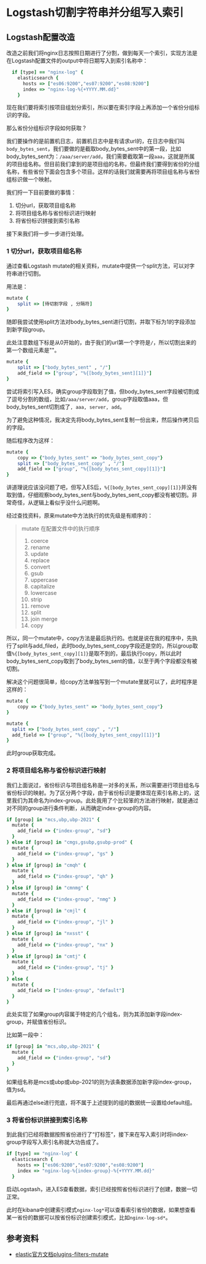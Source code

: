 # Logstash切割字符串并分组写入索引


## Logstash配置改造

改造之前我们将nginx日志按照日期进行了分割，做到每天一个索引，实现方法是在Logstash配置文件的output中将日期写入到索引名称中：

```ruby
  if [type] == "nginx-log" {
    elasticsearch {
      hosts => ["es06:9200","es07:9200","es08:9200"]
      index => "nginx-log-%{+YYYY.MM.dd}"
    }
```

现在我们要将索引按项目组划分索引，所以要在索引字段上再添加一个省份分组标识的字段。

那么省份分组标识字段如何获取？

我们要操作的是前置机日志，前置机日志中是有请求url的，在日志中我们叫`body_bytes_sent`，我们要做的是截取body_bytes_sent中的第一段，比如body_bytes_sent为：`/aaa/server/add`，我们需要截取第一段`aaa`，这就是所属的项目组名称。但目前我们拿到的是项目组的名称，但最终我们要得到省份的分组名称，有些省份下面会包含多个项目。这样的话我们就需要再将项目组名称与省份组标识做一个映射。

我们捋一下目前要做的事情：

1. 切分url，获取项目组名称
2. 将项目组名称与省份标识进行映射
3. 将省份标识拼接到索引名称

接下来我们将一步一步进行处理。

### 1 切分url，获取项目组名称

通过查看Logstash mutate的相关资料，mutate中提供一个split方法，可以对字符串进行切割。

用法是：

```ruby
mutate {
	split => [待切割字段 , 分隔符]
}
```

随即我尝试使用split方法对body_bytes_sent进行切割，并取下标为1的字段添加到新字段group。

此处注意数组下标是从0开始的，由于我们的url第一个字符是`/`，所以切割出来的第一个数组元素是""。

```ruby
mutate {
	split => ["body_bytes_sent" , "/"]
	add_field => ["group", "%{[body_bytes_sent][1]}"]
}
```

尝试将索引写入ES，确实group字段取到了值，但body_bytes_sent字段被切割成了逗号分割的数组，比如`/aaa/server/add`，group字段取值aaa，但body_bytes_sent切割成了`, aaa, server, add`。

为了避免这种情况，我决定先将body_bytes_sent复制一份出来，然后操作拷贝后的字段。

随后程序改为这样：

```ruby
mutate {
	copy => {"body_bytes_sent" => "body_bytes_sent_copy"}
	split => ["body_bytes_sent_copy" , "/"]
	add_field => ["group", "%{[body_bytes_sent_copy][1]}"]
}
```

讲道理说应该没问题了吧，但写入ES后，`%{[body_bytes_sent_copy][1]}`并没有取到值，仔细观察body_bytes_sent与body_bytes_sent_copy都没有被切割。非常奇怪，从逻辑上看似乎没什么问题啊。

经过查找资料，原来mutate中方法执行的优先级是有顺序的：

> mutate 在配置文件中的执行顺序
>
> 1. coerce
> 2. rename
> 3. update
> 4. replace
> 5. convert
> 6. gsub
> 7. uppercase
> 8. capitalize
> 9. lowercase
> 10. strip
> 11. remove
> 12. split
> 13. join merge
> 14. copy

所以，同一个mutate中，copy方法是最后执行的。也就是说在我的程序中，先执行了split与add_filed，此时body_bytes_sent_copy字段还是空的，所以group取值`%{[body_bytes_sent_copy][1]}`是取不到的，最后执行copy，所以此时body_bytes_sent_copy取到了body_bytes_sent的值，以至于两个字段都没有被切割。

解决这个问题很简单，给copy方法单独写到一个mutate里就可以了，此时程序是这样的：

```ruby
mutate {
    copy => {"body_bytes_sent" => "body_bytes_sent_copy"}
}

mutate {
  split => ["body_bytes_sent_copy" , "/"]
  add_field => ["group", "%{[body_bytes_sent_copy][1]}"]
}
```

此时group获取完成。

### 2 将项目组名称与省份标识进行映射

我们上面说过，省份标识与项目组名称是一对多的关系，所以需要进行项目组名与省份标识的映射。为了区分两个字段，由于省份标识是要体现在索引名称上的，这里我们为其命名为index-group。此处我用了个比较笨的方法进行映射，就是通过对不同的group进行条件判断，从而确定index-group的内容。


```ruby
if [group] in "mcs,ubp,ubp-2021" {
  mutate {
    add_field => {"index-group", "sd"}
  }
} else if [group] in "cmgs,gsubp,gsubp-prod" {
  mutate {
    add_field => {"index-group", "gs" }
  }
} else if [group] in "cmqh" {
  mutate {
    add_field => {"index-group", "qh" }
  }
} else if [group] in "cmnmg" {
  mutate {
    add_field => {"index-group", "nmg" }
  }
} else if [group] in "cmjl" {
  mutate {
    add_field => {"index-group", "jl" }
  }
} else if [group] in "nxsst" {
  mutate {
    add_field => {"index-group", "nx" }
  }
} else if [group] in "cmtj" {
  mutate {
    add_field => {"index-group", "tj" }
  }
} else {
  mutate {
	add_field => ["index-group", "default"]
  }
}
```

此处实现了如果group内容属于特定的几个组名，则为其添加新字段index-group，并赋值省份标识。

比如第一段中：

```ruby
if [group] in "mcs,ubp,ubp-2021" {
  mutate {
    add_field => {"index-group", "sd"}
  }
} 
```

如果组名称是mcs或ubp或ubp-2021的则为该条数据添加新字段index-group，值为sd。

最后再通过else进行兜底，将不属于上述提到的组的数据统一设置给default组。

### 3 将省份标识拼接到索引名称

到此我们已经将数据按照省份进行了“打标签”，接下来在写入索引时将index-group字段写入索引名称就大功告成了。

```ruby
if [type] == "nginx-log" {
  elasticsearch {
    hosts => ["es06:9200","es07:9200","es08:9200"]
    index => "nginx-log-%{index-group}-%{+YYYY.MM.dd}"
  }
```

启动Logstash，进入ES查看数据，索引已经按照省份标识进行了创建，数据一切正常。

此时在kibana中创建索引模式`nginx-log*`可以查看索引省份的数据，如果想查看某一省份的数据可以按省份标识创建索引模式，比如`nginx-log-sd*`。



## 参考资料

- [elastic官方文档plugins-filters-mutate](https://www.elastic.co/guide/en/logstash/current/plugins-filters-mutate.html)